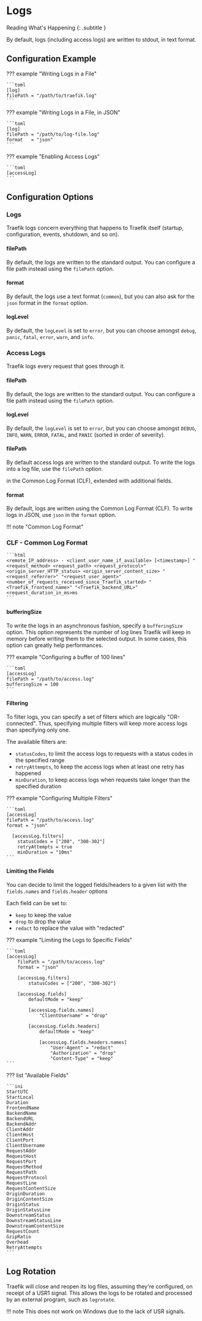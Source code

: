# Logs

Reading What's Happening
{: .subtitle }

By default, logs (including access logs) are written to stdout, in text format.

## Configuration Example

??? example "Writing Logs in a File"

    ```toml
    [log]
    filePath = "/path/to/traefik.log"
    ```

??? example "Writing Logs in a File, in JSON"

    ```toml
    [log]
    filePath = "/path/to/log-file.log"
    format   = "json"
    ```

??? example "Enabling Access Logs"

    ```toml
    [accessLog]
    ```

## Configuration Options

### Logs

Traefik logs concern everything that happens to Traefik itself (startup, configuration, events, shutdown, and so on).

#### filePath

By default, the logs are written to the standard output.
You can configure a file path instead using the `filePath` option.

#### format

By default, the logs use a text format (`common`), but you can also ask for the `json` format in the `format` option.   

#### logLevel

By default, the `logLevel` is set to `error`, but you can choose amongst `debug`, `panic`, `fatal`, `error`, `warn`, and `info`. 

### Access Logs

Traefik logs every request that goes through it.

#### filePath

By default, the logs are written to the standard output.
You can configure a file path instead using the `filePath` option.

#### logLevel

By default, the `logLevel` is set to `error`, but you can choose amongst `DEBUG`, `INFO`, `WARN`, `ERROR`, `FATAL`, and `PANIC` (sorted in order of severity).

#### filePath

By default access logs are written to the standard output.
To write the logs into a log file, use the `filePath` option.

in the Common Log Format (CLF), extended with additional fields.

#### format
 
By default, logs are written using the Common Log Format (CLF).
To write logs in JSON, use `json` in the `format` option.

!!! note "Common Log Format"

### CLF - Common Log Format

    ```html
    <remote_IP_address> - <client_user_name_if_available> [<timestamp>] "<request_method> <request_path> <request_protocol>" <origin_server_HTTP_status> <origin_server_content_size> "<request_referrer>" "<request_user_agent>" <number_of_requests_received_since_Traefik_started> "<Traefik_frontend_name>" "<Traefik_backend_URL>" <request_duration_in_ms>ms 
    ```

#### bufferingSize

To write the logs in an asynchronous fashion, specify a  `bufferingSize` option.
This option represents the number of log lines Traefik will keep in memory before writing them to the selected output.
In some cases, this option can greatly help performances.

??? example "Configuring a buffer of 100 lines"

    ```toml
    [accessLog]
    filePath = "/path/to/access.log"
    bufferingSize = 100
    ```

#### Filtering

To filter logs, you can specify a set of filters which are logically "OR-connected". 
Thus, specifying multiple filters will keep more access logs than specifying only one.

The available filters are: 

- `statusCodes`, to limit the access logs to requests with a status codes in the specified range
- `retryAttempts`, to keep the access logs when at least one retry has happened
- `minDuration`, to keep access logs when requests take longer than the specified duration

??? example "Configuring Multiple Filters"

    ```toml
    [accessLog]
    filePath = "/path/to/access.log"
    format = "json"
    
      [accessLog.filters]    
        statusCodes = ["200", "300-302"]
        retryAttempts = true
        minDuration = "10ms"
    ```

#### Limiting the Fields

You can decide to limit the logged fields/headers to a given list with the `fields.names` and `fields.header` options

Each field can be set to:

- `keep` to keep the value
- `drop` to drop the value
- `redact` to replace the value with "redacted"

??? example "Limiting the Logs to Specific Fields"

    ```toml
    [accessLog]
        filePath = "/path/to/access.log"
        format = "json"
        
        [accessLog.filters]
            statusCodes = ["200", "300-302"]
    
        [accessLog.fields]
            defaultMode = "keep"
    
            [accessLog.fields.names]
                "ClientUsername" = "drop"

            [accessLog.fields.headers]
                defaultMode = "keep"
        
                [accessLog.fields.headers.names]
                    "User-Agent" = "redact"
                    "Authorization" = "drop"
                    "Content-Type" = "keep"
    ```
    
??? list "Available Fields"

    ```ini
    StartUTC
    StartLocal
    Duration
    FrontendName
    BackendName
    BackendURL
    BackendAddr
    ClientAddr
    ClientHost
    ClientPort
    ClientUsername
    RequestAddr
    RequestHost
    RequestPort
    RequestMethod
    RequestPath
    RequestProtocol
    RequestLine
    RequestContentSize
    OriginDuration
    OriginContentSize
    OriginStatus
    OriginStatusLine
    DownstreamStatus
    DownstreamStatusLine
    DownstreamContentSize
    RequestCount
    GzipRatio
    Overhead
    RetryAttempts
    ```

## Log Rotation

Traefik will close and reopen its log files, assuming they're configured, on receipt of a USR1 signal.
This allows the logs to be rotated and processed by an external program, such as `logrotate`.

!!! note
    This does not work on Windows due to the lack of USR signals.
